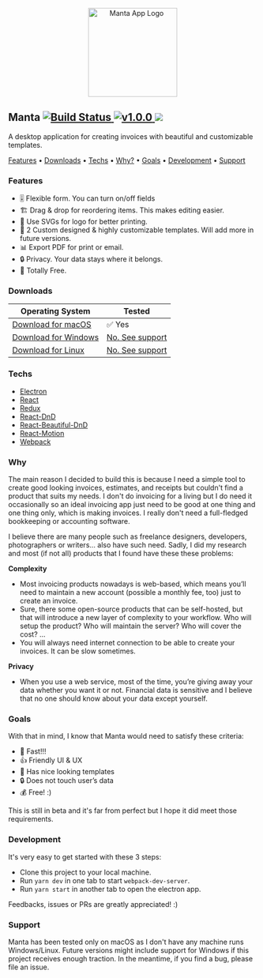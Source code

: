 <p align="center">
  <img src="https://d26dzxoao6i3hh.cloudfront.net/items/0p043p3z2r2C2T2B2B0I/manta-logo.svg" alt="Manta App Logo" width="180" height="auto"/>
</p>

<h2>
  Manta
  <a href="https://travis-ci.com/hql287/Manta">
    <img src="https://travis-ci.com/hql287/Manta.svg?token=pxxHGwHnxpjzt5yFJEav&branch=dev" alt="Build Status">
  </a>
  <a href="#">
    <img src="https://img.shields.io/badge/version-1.0.0-green.svg" alt="v1.0.0">
  </a>
  <a href="./License.md">
    <img src="https://img.shields.io/npm/l/slate.svg?maxAge=300">
  </a>
</h2>

A desktop application for creating invoices with beautiful and customizable templates.

<a href="#features">Features</a> •
<a href="#downloads">Downloads</a> •
<a href="#techs">Techs</a> •
<a href="#why">Why?</a> •
<a href="#goals">Goals</a> •
<a href="#development">Development</a> •
<a href="#support">Support</a>

### Features
* 🎚 Flexible form. You can turn on/off fields
* 🏗 Drag & drop for reordering items. This makes editing easier.
* 📐 Use SVGs for logo for better printing.
* 🎨 2 Custom designed & highly customizable templates. Will add more in future versions.
* 📊 Export PDF for print or email.
* 🔒 Privacy. Your data stays where it belongs.
* 💯 Totally Free.

### Downloads

Operating System | Tested
-----------------|-------
<a href='https://github.com/hql287/Manta/releases/download/v1.0.0/Manta-1.0.0.dmg'>Download for macOS</a> | ✅  Yes
<a href="#">Download for Windows</a> | <a href="#support">No. See support</a>
<a href="#">Download for Linux</a> | <a href="#support">No. See support</a>


### Techs
* [Electron](https://github.com/electron/electron)
* [React](https://github.com/facebook/react)
* [Redux](https://github.com/reactjs/redux)
* [React-DnD](https://github.com/react-dnd/react-dnd)
* [React-Beautiful-DnD](https://github.com/atlassian/react-beautiful-dnd)
* [React-Motion](https://github.com/chenglou/react-motion)
* [Webpack](https://github.com/webpack/webpack)

### Why
The main reason I decided to build this is because I need a simple tool to create good looking invoices, estimates, and receipts but couldn't find a product that suits my needs. I don't do invoicing for a living but I do need it occasionally so an ideal invoicing app just need to be good at one thing and one thing only, which is making invoices. I really don't need a full-fledged bookkeeping or accounting software.

I believe there are many people such as freelance designers, developers, photographers or writers... also have such need. Sadly, I did my research and most (if not all) products that I found have these these problems:

**Complexity**

* Most invoicing products nowadays is web-based, which means you’ll need to maintain a new account (possible a monthly fee, too) just to create an invoice.
* Sure, there some open-source products that can be self-hosted, but that will introduce a new layer of complexity to your workflow. Who will setup the product? Who will maintain the server? Who will cover the cost? ...
* You will always need internet connection to be able to create your invoices. It can be slow sometimes.

**Privacy**

* When you use a web service, most of the time, you’re giving away your data whether you want it or not. Financial data is sensitive and I believe that no one should know about your data except yourself.



### Goals
With that in mind, I know that Manta would need to satisfy these criteria:

* 🚀 Fast!!!
* 👍 Friendly UI & UX
* 🎉 Has nice looking templates
* 🔒 Does not touch user’s data
* 💰 Free! :)

This is still in beta and it's far from perfect but I hope it did meet those requirements.



### Development

It's very easy to get started with these 3 steps:

* Clone this project to your local machine.
* Run `yarn dev` in one tab to start `webpack-dev-server`.
* Run `yarn start` in another tab to open the electron app.

Feedbacks, issues or PRs are greatly appreciated! :)

### Support

Manta has been tested only on macOS as I don't have any machine runs Windows/Linux. Future versions might include support for Windows if this project receives enough traction. In the meantime, if you find a bug, please file an issue.
